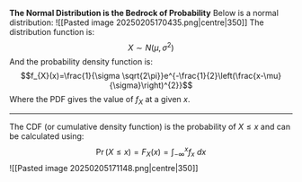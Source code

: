 **The Normal Distribution is the Bedrock of Probability**
Below is a normal distribution:
![[Pasted image 20250205170435.png|centre|350]]
The distribution function is:
$$X\sim N(\mu,\sigma ^{2})$$
And the probability density function is:
$$f_{X}(x)=\frac{1}{\sigma \sqrt{2\pi}}e^{-\frac{1}{2}\left(\frac{x-\mu}{\sigma}\right)^{2}}$$
Where the PDF gives the value of $f_{X}$ at a given $x$.
****
The CDF (or cumulative density function) is the probability of $X\le x$ and can be calculated using:
$$\Pr(X\le x)=F_X(x)=\int_{-\infty}^{x}f_{x}~dx$$
![[Pasted image 20250205171148.png|centre|350]]